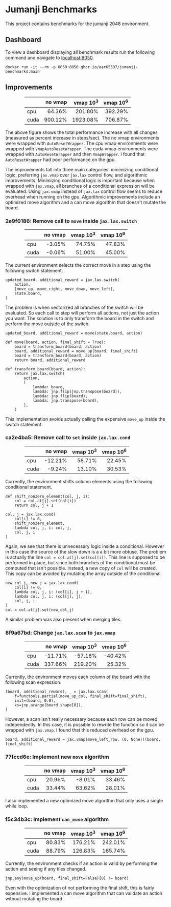 # Jumanji Benchmarks

This project contains benchmarks for the jumanji 2048 environment.

## Dashboard

To view a dashboard displaying all benchmark results run the following command and navigate to [localhost:8050](http://localhost:8050/).

```
docker run -it --rm -p 8050:8050 ghcr.io/aar65537/jumanji-benchmarks:main
```

## Improvements

<div style="margin-left: auto;
            margin-right: auto;
            width: min(24rem, 100%)">

|      | no vmap | vmap 10<sup>3</sup> | vmap 10<sup>6</sup> |
|:-----|-:|-:|-:|
| cpu  | 64.36%  | 201.80%  | 392.29% |
| cuda | 900.12% | 1923.08% | 706.87% |
</div>

The above figure shows the total performance increase with all changes (measured as percent increase in steps/sec). The no vmap environments were wrapped with `AutoResetWrapper`. The cpu vmap environments were wrapped with `VmapAutoResetWrapper`. The cuda vmap environments were wrapped with `AutoResetWrapper` and then `VmapWrapper`. I found that `AutoResetWrapper` had poor performance on the gpu.

The improvements fall into three main categories: minimizing conditional logic, preferring `jax.vmap` over `jax.lax` control flow, and algorithmic improvements. Minimizing conditional logic is important because when wrapped with `jax.vmap`, all branches of a conditional expression will be evaluated. Using `jax.vmap` instead of `jax.lax` control flow seems to reduce overhead when running on the gpu. Algorithmic improvements include an optimized move algorithm and a can move algorithm that doesn't mutate the board.

### 2e9f0186: Remove call to `move` inside `jax.lax.switch`

<div style="margin-left: auto;
            margin-right: auto;
            width: min(24rem, 100%)">

|      | no vmap | vmap 10<sup>3</sup> | vmap 10<sup>6</sup> |
|:-----|-:|-:|-:|
| cpu  | -3.05% | 74.75% | 47.83% |
| cuda | -0.06% | 51.00% | 45.00% |
</div>

The current environment selects the correct move in a step using the following switch statement.
```
updated_board, additional_reward = jax.lax.switch(
    action,
    [move_up, move_right, move_down, move_left],
    state.board,
)
```
The problem is when vectorized all branches of the switch will be evaluated. So each call to step will perform all actions, not just the action you want. The solution is to only transform the board in the switch and perform the move outside of the switch.
```
updated_board, additional_reward = move(state.board, action)

def move(board, action, final_shift = True):
    board = transform_board(board, action)
    board, additional_reward = move_up(board, final_shift)
    board = transform_board(board, action)
    return board, additional_reward

def transform_board(board, action):
    return jax.lax.switch(
        action,
        [
            lambda: board,
            lambda: jnp.flip(jnp.transpose(board)),
            lambda: jnp.flip(board),
            lambda: jnp.transpose(board),
        ],
    )
```
This implementation avoids actually calling the expensive `move_up` inside the switch statement.

### ca2e4ba5: Remove call to `set` inside `jax.lax.cond`

<div style="margin-left: auto;
            margin-right: auto;
            width: min(24rem, 100%)">

|      | no vmap | vmap 10<sup>3</sup> | vmap 10<sup>6</sup> |
|:-----|-:|-:|-:|
| cpu  | -12.21% | 58.71% | 22.45% |
| cuda | -9.24%  | 13.10% | 30.53% |
</div>

Currently, the environment shifts column elements using the following conditional statement.

```
def shift_nonzero_element(col, j, i):
    col = col.at[j].set(col[i])
    return col, j + 1

col, j = jax.lax.cond(
    col[i] != 0,
    shift_nonzero_element,
    lambda col, j, i: col, j,
    col, j, i
)
```

Again, we see that there is unnecessary logic inside a conditional. However in this case the source of the slow down is a a bit more obtuse. The problem is actually the line `col = col.at[j].set(col[i])`. This line is supposed to be performed in place, but since both branches of the conditional must be computed that isn't possible. Instead, a new copy of `col` will be created. This copy can be avoided by mutating the array outside of the conditional.

```
new_col_j, new_j = jax.lax.cond(
    col[i] != 0,
    lambda col, j, i: (col[i], j + 1),
    lambda col, j, i: (col[j], j),
    col, j, i
)
col = col.at[j].set(new_col_j)
```

A similar problem was also present when merging tiles.

### 8f9a67bd: Change `jax.lax.scan` to `jax.vmap`

<div style="margin-left: auto;
            margin-right: auto;
            width: min(24rem, 100%)">

|      | no vmap | vmap 10<sup>3</sup> | vmap 10<sup>6</sup> |
|:-----|-:|-:|-:|
| cpu  | -11.71% | -57.18% | -40.42% |
| cuda | 337.66% | 219.20% | 25.32%  |
</div>

Currently, the environment moves each column of the board with the following scan expression.

```
(board, additional_reward), _ = jax.lax.scan(
    f=functools.partial(move_up_col, final_shift=final_shift),
    init=(board, 0.0),
    xs=jnp.arange(board.shape[0]),
)
```

However, a scan isn't really necessary because each row can be moved independently. In this case, it is possible to rewrite the function so it can be wrapped with `jax.vmap`. I found that this reduced overhead on the gpu.

```
board, additional_reward = jax.vmap(move_left_row, (0, None))(board, final_shift)
```

### 77fccd6e: Implement new `move` algorithm

<div style="margin-left: auto;
            margin-right: auto;
            width: min(24rem, 100%)">

|      | no vmap | vmap 10<sup>3</sup> | vmap 10<sup>6</sup> |
|:-----|-:|-:|-:|
| cpu  | 20.96% | -8.01% | 33.46% |
| cuda | 33.44% | 63.62% | 28.01% |
</div>

I also implemented a new optimized move algorithm that only uses a single while loop.

### f5c34b3c: Implement `can_move` algorithm

<div style="margin-left: auto;
            margin-right: auto;
            width: min(24rem, 100%)">

|      | no vmap | vmap 10<sup>3</sup> | vmap 10<sup>6</sup> |
|:-----|-:|-:|-:|
| cpu  | 80.83% | 176.21% | 242.01% |
| cuda | 88.79% | 126.83% | 165.74% |
</div>

Currently, the environment checks if an action is valid by performing the action and seeing if any tiles changed. 

```
jnp.any(move_up(board, final_shift=False)[0] != board)
```

Even with the optimization of not performing the final shift, this is fairly expensive. I implemented a can move algorithm that can validate an action without mutating the board.